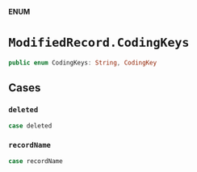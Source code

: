 **ENUM**

# `ModifiedRecord.CodingKeys`

```swift
public enum CodingKeys: String, CodingKey
```

## Cases
### `deleted`

```swift
case deleted
```

### `recordName`

```swift
case recordName
```
